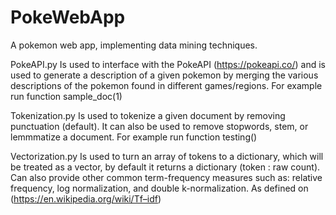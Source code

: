 # PokeWebApp
A pokemon web app, implementing data mining techniques.

PokeAPI.py
Is used to interface with the PokeAPI (https://pokeapi.co/) and is used to generate a description of a given pokemon by merging the various descriptions of the pokemon found in different games/regions. For example run function sample_doc(1)

Tokenization.py
Is used to tokenize a given document by removing punctuation (default). It can also be used to remove stopwords, stem, or lemmmatize a document. For example run function testing()

Vectorization.py
Is used to turn an array of tokens to a dictionary, which will be treated as a vector, by default it returns a dictionary (token : raw count). Can also provide other common term-frequency measures such as: relative frequency, log normalization, and double k-normalization. As defined on (https://en.wikipedia.org/wiki/Tf–idf)